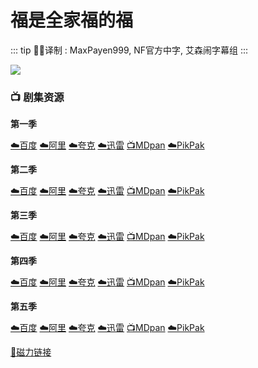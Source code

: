 # 福是全家福的福

::: tip ✍🏻译制 
: MaxPayen999, NF官方中字, 艾森闹字幕组
:::

![](/image/F-is-for-Family.jpg)

### 📺 剧集资源

**第一季**  <Badge type="tip" text="MaxPayne999" />

[☁️百度](https://pan.baidu.com/s/1jFGSY89WONUWvNq8hmUBGA?pwd=snwk)  [☁️阿里](https://www.alipan.com/s/22rouo1Rtaa)  [☁️夸克](https://pan.quark.cn/s/b4a66639c784)  [☁️迅雷](https://pan.xunlei.com/s/VNnhIJ_gvMHgsFabeAh-vgn3A1?pwd=9ijd#)  [📺MDpan](https://pan.mdsub.top/%E7%A6%8F%E6%98%AF%E5%85%A8%E5%AE%B6%E7%A6%8F%E7%9A%84%E7%A6%8F)  [☁️PikPak](https://mypikpak.com/s/VNmWUNv9ciWPdsGKQgqAHGGao1)

**第二季** <Badge type="tip" text="艾森闹字幕组" />

[☁️百度](https://pan.baidu.com/s/1jFGSY89WONUWvNq8hmUBGA?pwd=snwk)  [☁️阿里](https://www.alipan.com/s/22rouo1Rtaa)  [☁️夸克](https://pan.quark.cn/s/b4a66639c784)  [☁️迅雷](https://pan.xunlei.com/s/VNnhIGAmNt_CYyNmcT79j_CjA1?pwd=atyq#)  [📺MDpan](https://pan.mdsub.top/%E7%A6%8F%E6%98%AF%E5%85%A8%E5%AE%B6%E7%A6%8F%E7%9A%84%E7%A6%8F)  [☁️PikPak](https://mypikpak.com/s/VNmWUNv9ciWPdsGKQgqAHGGao1)

**第三季** <Badge type="tip" text="艾森闹字幕组" />

[☁️百度](https://pan.baidu.com/s/1jFGSY89WONUWvNq8hmUBGA?pwd=snwk)  [☁️阿里](https://www.alipan.com/s/22rouo1Rtaa)  [☁️夸克](https://pan.quark.cn/s/b4a66639c784)  [☁️迅雷](https://pan.xunlei.com/s/VNnhICA7_iO0vUghkc8Wf7TQA1?pwd=2p8d#)  [📺MDpan](https://pan.mdsub.top/%E7%A6%8F%E6%98%AF%E5%85%A8%E5%AE%B6%E7%A6%8F%E7%9A%84%E7%A6%8F)  [☁️PikPak](https://mypikpak.com/s/VNmWUNv9ciWPdsGKQgqAHGGao1)

**第四季** <Badge type="tip" text="艾森闹字幕组" />

[☁️百度](https://pan.baidu.com/s/1jFGSY89WONUWvNq8hmUBGA?pwd=snwk)  [☁️阿里](https://www.alipan.com/s/22rouo1Rtaa)  [☁️夸克](https://pan.quark.cn/s/b4a66639c784)  [☁️迅雷](https://pan.xunlei.com/s/VNnhI8jJuZa9f1p7PuoM5Q9WA1?pwd=r7dc#)  [📺MDpan](https://pan.mdsub.top/%E7%A6%8F%E6%98%AF%E5%85%A8%E5%AE%B6%E7%A6%8F%E7%9A%84%E7%A6%8F)  [☁️PikPak](https://mypikpak.com/s/VNmWUNv9ciWPdsGKQgqAHGGao1)

**第五季** <Badge type="tip" text="艾森闹字幕组" />

[☁️百度](https://pan.baidu.com/s/1jFGSY89WONUWvNq8hmUBGA?pwd=snwk)  [☁️阿里](https://www.alipan.com/s/22rouo1Rtaa)  [☁️夸克](https://pan.quark.cn/s/b4a66639c784)  [☁️迅雷](https://pan.xunlei.com/s/VNnhI0pKYxcaJNqxFQl1eSpTA1?pwd=q5q2#)  [📺MDpan](https://pan.mdsub.top/%E7%A6%8F%E6%98%AF%E5%85%A8%E5%AE%B6%E7%A6%8F%E7%9A%84%E7%A6%8F)  [☁️PikPak](https://mypikpak.com/s/VNmWUNv9ciWPdsGKQgqAHGGao1)

[🧲磁力链接](magnet:?xt=urn:btih:de449065dc8962a39f6f2b5b8b7fa3a57b4aab71)
